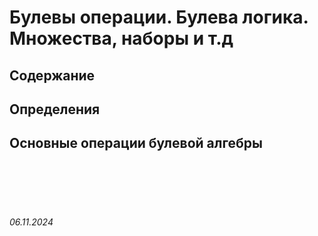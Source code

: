 # Булевы операции. Булева логика. Множества, наборы и т.д

## Содержание

## Определения

## Основные операции булевой алгебры


<br><br>
<br><br>

###### 06.11.2024